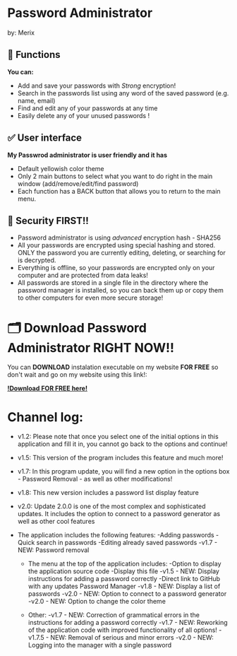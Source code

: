 # Password Administrator
by: Merix

## 🚀 Functions
 **You can:**
 - Add and save your passwords with *Strong* encryption!
 - Search in the passwords list using any word of the saved password (e.g. name, email)
 - Find and edit any of your passwords at any time
 - Easily delete any of your unused passwords !
   
## ✅ User interface
  **My Passwrod administrator is user friendly and it has**
   - Default yellowish color theme
   - Only 2 main buttons to select what you want to do right in the main window (add/remove/edit/find password)
   - Each function has a BACK button that allows you to return to the main menu.

## 🔐 Security FIRST!!
 - Password administrator is using *advanced* encryption hash - SHA256
 - All your passwords are encrypted using special hashing and stored. ONLY the password you are currently editing, deleting, or searching for is decrypted.
 - Everything is offline, so your passwords are encrypted only on your computer and are protected from data leaks!
 - All passwords are stored in a single file in the directory where the password manager is installed, so you can back them up or copy them to other computers for even more secure storage!


# 🗂️ Download Password Administrator RIGHT NOW!!
 You can **DOWNLOAD** instalation executable on my website **FOR FREE** so don't wait and go on my website using this link!:
 
 **[!Download FOR FREE here!](https://merix-industries.com/)**






# Channel log:

- v1.2:   Please note that once you select one of the initial options in this application and fill it in,
        you cannot go back to the options and continue!
- v1.5:   This version of the program includes this feature and much more!
- v1.7:   In this program update, you will find a new option in the options box
          - Password Removal - as well as other modifications!
- v1.8:   This new version includes a password list display feature
- v2.0:   Update 2.0.0 is one of the most complex and sophisticated updates. It includes the option to connect to a password generator as well as other cool features

- The application includes the following features:
   -Adding passwords
   -Quick search in passwords
   -Editing already saved passwords
   -v1.7 - NEW: Password removal
   
   - The menu at the top of the application includes:
      -Option to display the application source code
      -Display this file
      -v1.5 - NEW:  Display instructions for adding a password correctly
      -Direct link to GitHub with any updates Password Manager
      -v1.8 - NEW: Display a list of passwords
      -v2.0 - NEW: Option to connect to a password generator
      -v2.0 - NEW: Option to change the color theme

   - Other:
      -v1.7 - NEW: Correction of grammatical errors in the instructions for adding a password correctly
      -v1.7 - NEW: Reworking of the application code with improved functionality of all options!
      -v1.7.5 - NEW: Removal of serious and minor errors
      -v2.0 - NEW: Logging into the manager with a single password
